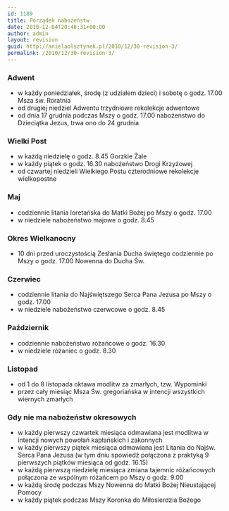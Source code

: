 ```yaml
---
id: 1189
title: Porządek nabożeństw
date: 2010-12-04T20:48:31+00:00
author: admin
layout: revision
guid: http://anielaolsztynek.pl/2010/12/30-revision-3/
permalink: /2010/12/30-revision-3/
---
```

### Adwent

  * w każdy poniedziałek, środę (z udziałem dzieci) i sobotę o godz. 17.00 Msza św. Roratnia
  * od drugiej niedziel Adwentu trzydniowe rekolekcje adwentowe
  * od dnia 17 grudnia podczas Mszy o godz. 17.00 nabożeństwo do Dzieciątka Jezus, trwa ono do 24 grudnia

### Wielki Post

  * w każdą niedzielę o godz. 8.45 Gorzkie Żale
  * w każdy piątek o godz. 16.30 nabożeństwo Drogi Krzyżowej
  * od czwartej niedzieli Wielkiego Postu czterodniowe rekolekcje wielkopostne

### Maj

  * codziennie litania loretańska do Matki Bożej po Mszy o godz. 17.00
  * w niedziele nabożeństwo majowe o godz. 8.45

### Okres Wielkanocny

  * 10 dni przed uroczystością Zesłania Ducha świętego codziennie po Mszy o godz. 17.00 Nowenna do Ducha Św.

### Czerwiec

  * codziennie litania do Najświętszego Serca Pana Jezusa po Mszy o godz. 17.00
  * w niedziele nabożeństwo czerwcowe o godz. 8.45

### Październik

  * codziennie nabożeństwo różańcowe o godz. 16.30
  * w niedziele różaniec o godz. 8.30

### Listopad

  * od 1 do 8 listopada oktawa modlitw za zmarłych, tzw. Wypominki
  * przez cały miesiąc Msza Św. gregoriańska w intencji wszystkich wiernych zmarłych

### Gdy nie ma nabożeństw okresowych

  * w każdy pierwszy czwartek miesiąca odmawiana jest modlitwa w intencji nowych powołań kapłańskich i zakonnych
  * w każdy pierwszy piątek miesiąca odmawiana jest Litania do Najśw. Serca Pana Jezusa (w tym dniu spowiedź połączona z praktyką 9 pierwszych piątków miesiąca od godz. 16.15)
  * w każdą pierwszą niedzielę miesiąca zmiana tajemnic różańcowych połączona ze wspólnym różańcem po Mszy o godz. 9.00
  * w każdą środę podczas Mszy Nowenna do Matki Bożej Nieustającej Pomocy
  * w każdy piątek podczas Mszy Koronka do Miłosierdzia Bożego